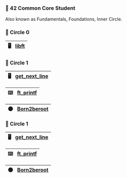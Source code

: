 ### 🌱 42 Common Core Student
Also known as Fundamentals, Foundations, Inner Circle.

### 🌸 Circle 0️

| 🖥️  &nbsp; [libft](https://github.com/jha0517/Circle00_libft)|
|:--|

### 🌸 Circle 1


| 🖥️  &nbsp; [get_next_line](https://github.com/jha0517/Circle01_Get_next_line)|
|:--|

| :keyboard:  &nbsp; [ft_printf](https://github.com/jha0517/Circle01_Ft_printf)| 
|:--|

| 🌑  &nbsp; [Born2beroot](https://github.com/jha0517/Circle01_Born2beroot)|
|:--|


### 🌸 Circle 1


| 🖥️  &nbsp; [get_next_line](https://github.com/jha0517/Circle01_Get_next_line)|
|:--|

| :keyboard:  &nbsp; [ft_printf](https://github.com/jha0517/Circle01_Ft_printf)| 
|:--|

| 🌑  &nbsp; [Born2beroot](https://github.com/jha0517/Circle01_Born2beroot)|
|:--|

<!--
**jha0517/jha0517** is a ✨ _special_ ✨ repository because its `README.md` (this file) appears on your GitHub profile.

Here are some ideas to get you started:

- 🔭 I’m currently working on ...
- 🌱 I’m currently learning ...
- 👯 I’m looking to collaborate on ...
- 🤔 I’m looking for help with ...
- 💬 Ask me about ...
- 📫 How to reach me: ...
- 😄 Pronouns: ...
- ⚡ Fun fact: ...
-->
